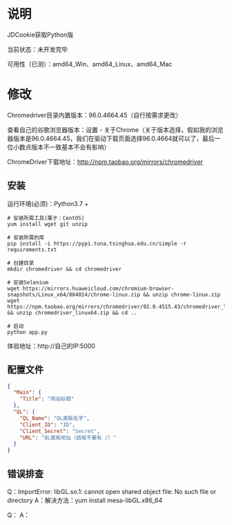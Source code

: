 # 说明
JDCookie获取Python版

当前状态：未开发完毕

可用性（已测）：amd64_Win、amd64_Linux、amd64_Mac

# 修改
Chromedriver目录内置版本：96.0.4664.45（自行按需求更改）

查看自己的谷歌浏览器版本：设置 - 关于Chrome（关于版本选择，假如我的浏览器版本是96.0.4664.45，我们在驱动下载页面选择96.0.4664就可以了，最后一位小数点版本不一致基本不会有影响）

ChromeDriver下载地址：http://npm.taobao.org/mirrors/chromedriver

## 安装
运行环境(必须)：Python3.7 +

```text
# 安装所需工具(栗子：CentOS)
yum install wget git unzip

# 安装所需的库
pip install -i https://pypi.tuna.tsinghua.edu.cn/simple -r requirements.txt

# 创建目录
mkdir chromedriver && cd chromedriver

# 安装Selenium
wget https://mirrors.huaweicloud.com/chromium-browser-snapshots/Linux_x64/884014/chrome-linux.zip && unzip chrome-linux.zip
wget https://npm.taobao.org/mirrors/chromedriver/92.0.4515.43/chromedriver_linux64.zip && unzip chromedriver_linux64.zip && cd ..

# 启动
python app.py
```

体验地址：http://自己的IP:5000

## 配置文件
```json
{
  "Main": {
    "Title": "网站标题"
  },
  "QL": {
    "QL_Name": "QL面板名字",
    "Client_ID": "ID",
    "Client_Secret": "Secret",
    "URL": "QL面板地址（结尾不要有 /）"
  }
}
```

## 错误排查

Q：ImportError: libGL.so.1: cannot open shared object file: No such file or directory
A：解决方法：yum install mesa-libGL.x86_64

Q：
A：

